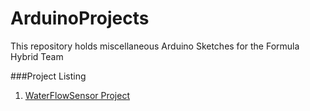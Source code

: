 # ArduinoProjects
This repository holds miscellaneous Arduino Sketches for the Formula Hybrid Team

###Project Listing
1. [WaterFlowSensor Project](https://github.com/UVicFH/ArduinoProjects/tree/master/WaterFlowSensor)
